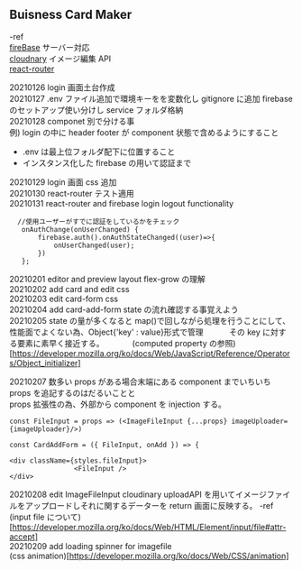 ## Buisness Card Maker

-ref  
[fireBase](https://firebase.google.com/?authuser=0) サーバー対応  
[cloudnary](https://cloudinary.com/) イメージ編集 API  
[react-router](https://reactrouter.com/web/guides/quick-start)

20210126 login 画面土台作成  
20210127 .env ファイル追加で環境キーをを変数化し gitignore に追加 firebase のセットアップ使い分けし service フォルダ格納  
20210128 componet 別で分ける事  
例) login の中に header footer が component 状態で含めるようにすること

- .env は最上位フォルダ配下に位置すること
- インスタンス化した firebase の用いて認証まで

20210129 login 画面 css 追加  
20210130 react-router テスト適用  
20210131 react-router and firebase login logout functionality

```
  //使用ユーザーがすでに認証をしているかをチェック
   onAuthChange(onUserChanged) {
       firebase.auth().onAuthStateChanged((user)=>{
           onUserChanged(user);
       })
   };
```

20210201 editor and preview layout flex-grow の理解  
20210202 add card and edit css  
20210203 edit card-form css  
20210204 add card-add-form state の流れ確認する事覚えよう  
20210205 state の量が多くなると map()で回しながら処理を行うことにして、性能面でよくない為、Object{'key' : value}形式で管理　　　
その key に対する要素に素早く接近する。 　　　
(computed property の参照)[https://developer.mozilla.org/ko/docs/Web/JavaScript/Reference/Operators/Object_initializer]

20210207 数多い props がある場合末端にある component までいちいち props を追記するのはだるいことと  
props 拡張性の為、外部から component を injection する。

```
const FileInput = props => (<ImageFileInput {...props} imageUploader={imageUploader}/>)

const CardAddForm = ({ FileInput, onAdd }) => {

<div className={styles.fileInput}>
                <FileInput />
</div>
```

20210208 edit ImageFileInput cloudinary uploadAPI を用いてイメージファイルをアップロードしそれに関するデーターを return 画面に反映する。
-ref  
(input file について)[https://developer.mozilla.org/ko/docs/Web/HTML/Element/input/file#attr-accept]  
20210209 add loading spinner for imagefile  
(css animation)[https://developer.mozilla.org/ko/docs/Web/CSS/animation]
